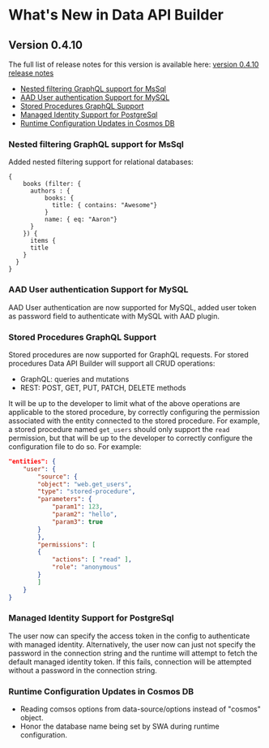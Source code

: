 # What's New in Data API Builder

## Version 0.4.10

The full list of release notes for this version is available here: [version 0.4.10 release notes](https://github.com/Azure/data-api-builder/releases/tag/v0.4.10-alpha)

- [Nested filtering GraphQL support for MsSql](#nested-filtering-graphql-support-for-mssql)
- [AAD User authentication Support for MySQL](#aad-user-authentication-support-for-mysql)
- [Stored Procedures GraphQL Support](#stored-procedures-graphql-support)
- [Managed Identity Support for PostgreSql](#managed-identity-support-for-postgresql)
- [Runtime Configuration Updates in Cosmos DB](#runtime-configuration-updates-in-cosmos-db)

### Nested filtering GraphQL support for MsSql

Added nested filtering support for relational databases:

```sample request
{
    books (filter: {
      authors : {
          books: {
            title: { contains: "Awesome"}
          }
          name: { eq: "Aaron"}
      }
    }) {
      items {
      title
    }
  }
}
```

### AAD User authentication Support for MySQL

AAD User authentication are now supported for MySQL, added user token as password field to authenticate with MySQL with AAD plugin.

### Stored Procedures GraphQL Support

Stored procedures are now supported for GraphQL requests.
For stored procedures Data API Builder will support all CRUD operations:

- GraphQL: queries and mutations
- REST: POST, GET, PUT, PATCH, DELETE methods

It will be up to the developer to limit what of the above operations are applicable to the stored procedure, by correctly configuring the permission associated with the entity connected to the stored procedure. For example, a stored procedure named `get_users` should only support the `read` permission, but that will be up to the developer to correctly configure the configuration file to do so. For example:

```json
"entities": {
    "user": {
        "source": {
        "object": "web.get_users",
        "type": "stored-procedure",
        "parameters": {
            "param1": 123,
            "param2": "hello",
            "param3": true
        }
        },
        "permissions": [
        {
            "actions": [ "read" ],
            "role": "anonymous"
        }
        ]
    }
}
```

### Managed Identity Support for PostgreSql

The user now can specify the access token in the config to authenticate with managed identity. Alternatively, the user now can just not specify the password in the connection string and the runtime will attempt to fetch the default managed identity token. If this fails, connection will be attempted without a password in the connection string.

### Runtime Configuration Updates in Cosmos DB

- Reading comsos options from data-source/options instead of "cosmos" object.
- Honor the database name being set by SWA during runtime configuration.


